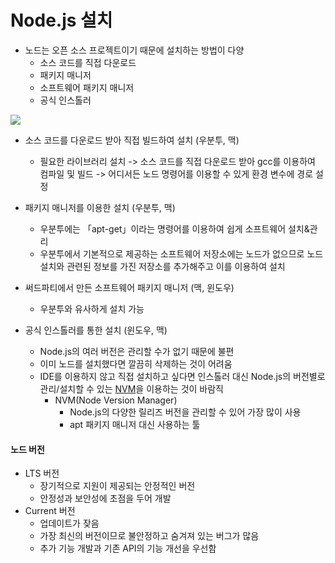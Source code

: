# Node.js 설치

- 노드는 오픈 소스 프로젝트이기 때문에 설치하는 방법이 다양
  - 소스 코드를 직접 다운로드
  - 패키지 매니저
  - 소프트웨어 패키지 매니저
  - 공식 인스톨러    



<img src="https://grm-project-template-bucket.s3.ap-northeast-2.amazonaws.com/lesson/les_OLoQJ_1488421119139/1488421170455_image.png">

- 소스 코드를 다운로드 받아 직접 빌드하여 설치 (우분투, 맥)
  - 필요한 라이브러리 설치 -> 소스 코드를 직접 다운로드 받아 gcc를 이용하여 컴파일 및 빌드 -> 어디서든 노드 명령어를 이용할 수 있게 환경 변수에 경로 설정

- 패키지 매니저를 이용한 설치 (우분투, 맥)
  - 우분투에는 「apt-get」이라는 명령어를 이용하여 쉽게 소프트웨어 설치&관리
  - 우분투에서 기본적으로 제공하는 소프트웨어 저장소에는 노드가 없으므로 노드 설치와 관련된 정보를 가진 저장소를 추가해주고 이를 이용하여 설치
- 써드파티에서 만든 소프트웨어 패키지 매니저 (맥, 윈도우)
  - 우분투와 유사하게 설치 가능
- 공식 인스톨러를 통한 설치 (윈도우, 맥)
  - Node.js의 여러 버전은 관리할 수가 없기 때문에 불편
  - 이미 노드를 설치했다면 깔끔히 삭제하는 것이 어려움
  - IDE를 이용하지 않고 직접 설치하고 싶다면 인스톨러 대신 Node.js의 버전별로 관리/설치할 수 있는 <u>NVM</u>을 이용하는 것이 바람직
    - NVM(Node Version Manager)
      - Node.js의 다양한 릴리즈 버전을 관리할 수 있어 가장 많이 사용
      - apt 패키지 매니저 대신 사용하는 툴    



#### 노드 버전

- LTS 버전
  - 장기적으로 지원이 제공되는 안정적인 버전
  - 안정성과 보안성에 초점을 두어 개발
- Current 버전
  - 업데이트가 잦음
  - 가장 최신의 버전이므로 불안정하고 숨겨져 있는 버그가 많음
  - 추가 기능 개발과 기존 API의 기능 개선을 우선함
